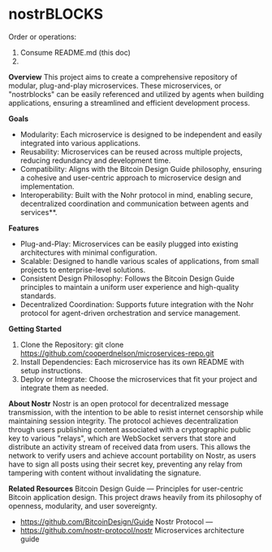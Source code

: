 # nostrBLOCKS

Order or operations:
1. Consume README.md (this doc)
2. 


**Overview**
This project aims to create a comprehensive repository of modular, plug-and-play microservices. These microservices, or "nostrblocks" can be easily referenced and utilized by agents when building applications, ensuring a streamlined and efficient development process.


**Goals**
- Modularity: Each microservice is designed to be independent and easily integrated into various applications.
- Reusability: Microservices can be reused across multiple projects, reducing redundancy and development time.
- Compatibility: Aligns with the Bitcoin Design Guide philosophy, ensuring a cohesive and user-centric approach to microservice design and implementation.
- Interoperability: Built with the Nohr protocol in mind, enabling secure, decentralized coordination and communication between agents and services**.


**Features**
- Plug-and-Play: Microservices can be easily plugged into existing architectures with minimal configuration.
- Scalable: Designed to handle various scales of applications, from small projects to enterprise-level solutions.
- Consistent Design Philosophy: Follows the Bitcoin Design Guide principles to maintain a uniform user experience and high-quality standards.
- Decentralized Coordination: Supports future integration with the Nohr protocol for agent-driven orchestration and service management.


**Getting Started**
1. Clone the Repository:
git clone https://github.com/cooperdnelson/microservices-repo.git
2.	Install Dependencies:
Each microservice has its own README with setup instructions.
3. Deploy or Integrate:
Choose the microservices that fit your project and integrate them as needed.


**About Nostr**
Nostr is an open protocol for decentralized message transmission, with the intention to be able to resist internet censorship while maintaining session integrity. 
The protocol achieves decentralization through users publishing content associated with a cryptographic public key to various "relays", which are WebSocket servers that store and distribute an activity stream of received data from users. 
This allows the network to verify users and achieve account portability on Nostr, as users have to sign all posts using their secret key, preventing any relay from tampering with content without invalidating the signature.


**Related Resources**
Bitcoin Design Guide — Principles for user-centric Bitcoin application design. This project draws heavily from its philosophy of openness, modularity, and user sovereignty.
- https://github.com/BitcoinDesign/Guide
Nostr Protocol — 
- https://github.com/nostr-protocol/nostr
Microservices architecture guide
